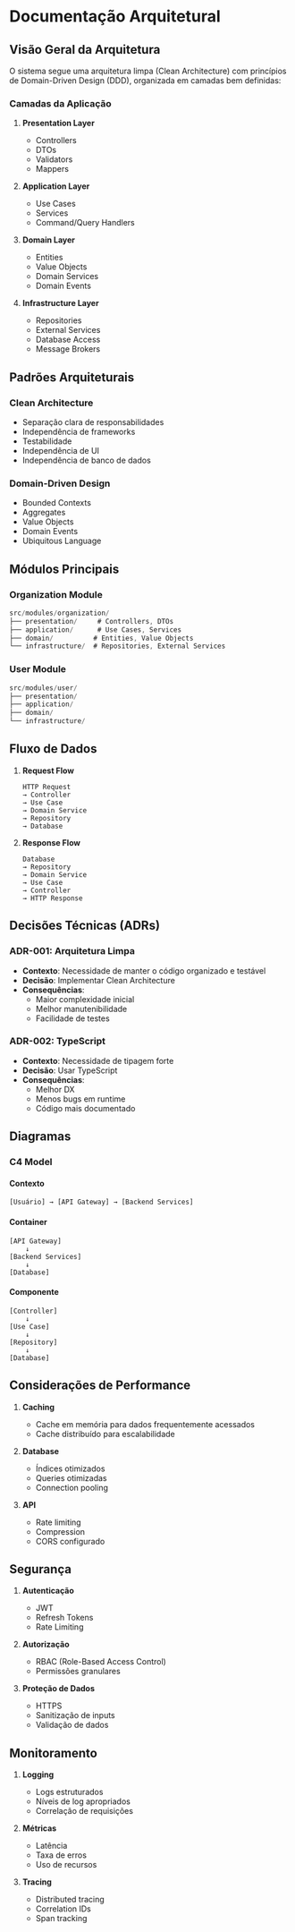 # Documentação Arquitetural

## Visão Geral da Arquitetura

O sistema segue uma arquitetura limpa (Clean Architecture) com princípios de Domain-Driven Design (DDD), organizada em camadas bem definidas:

### Camadas da Aplicação

1. **Presentation Layer**

   - Controllers
   - DTOs
   - Validators
   - Mappers

2. **Application Layer**

   - Use Cases
   - Services
   - Command/Query Handlers

3. **Domain Layer**

   - Entities
   - Value Objects
   - Domain Services
   - Domain Events

4. **Infrastructure Layer**
   - Repositories
   - External Services
   - Database Access
   - Message Brokers

## Padrões Arquiteturais

### Clean Architecture

- Separação clara de responsabilidades
- Independência de frameworks
- Testabilidade
- Independência de UI
- Independência de banco de dados

### Domain-Driven Design

- Bounded Contexts
- Aggregates
- Value Objects
- Domain Events
- Ubiquitous Language

## Módulos Principais

### Organization Module

```typescript
src/modules/organization/
├── presentation/     # Controllers, DTOs
├── application/      # Use Cases, Services
├── domain/          # Entities, Value Objects
└── infrastructure/  # Repositories, External Services
```

### User Module

```typescript
src/modules/user/
├── presentation/
├── application/
├── domain/
└── infrastructure/
```

## Fluxo de Dados

1. **Request Flow**

   ```
   HTTP Request
   → Controller
   → Use Case
   → Domain Service
   → Repository
   → Database
   ```

2. **Response Flow**
   ```
   Database
   → Repository
   → Domain Service
   → Use Case
   → Controller
   → HTTP Response
   ```

## Decisões Técnicas (ADRs)

### ADR-001: Arquitetura Limpa

- **Contexto**: Necessidade de manter o código organizado e testável
- **Decisão**: Implementar Clean Architecture
- **Consequências**:
  - Maior complexidade inicial
  - Melhor manutenibilidade
  - Facilidade de testes

### ADR-002: TypeScript

- **Contexto**: Necessidade de tipagem forte
- **Decisão**: Usar TypeScript
- **Consequências**:
  - Melhor DX
  - Menos bugs em runtime
  - Código mais documentado

## Diagramas

### C4 Model

#### Contexto

```
[Usuário] → [API Gateway] → [Backend Services]
```

#### Container

```
[API Gateway]
    ↓
[Backend Services]
    ↓
[Database]
```

#### Componente

```
[Controller]
    ↓
[Use Case]
    ↓
[Repository]
    ↓
[Database]
```

## Considerações de Performance

1. **Caching**

   - Cache em memória para dados frequentemente acessados
   - Cache distribuído para escalabilidade

2. **Database**

   - Índices otimizados
   - Queries otimizadas
   - Connection pooling

3. **API**
   - Rate limiting
   - Compression
   - CORS configurado

## Segurança

1. **Autenticação**

   - JWT
   - Refresh Tokens
   - Rate Limiting

2. **Autorização**

   - RBAC (Role-Based Access Control)
   - Permissões granulares

3. **Proteção de Dados**
   - HTTPS
   - Sanitização de inputs
   - Validação de dados

## Monitoramento

1. **Logging**

   - Logs estruturados
   - Níveis de log apropriados
   - Correlação de requisições

2. **Métricas**

   - Latência
   - Taxa de erros
   - Uso de recursos

3. **Tracing**
   - Distributed tracing
   - Correlation IDs
   - Span tracking
